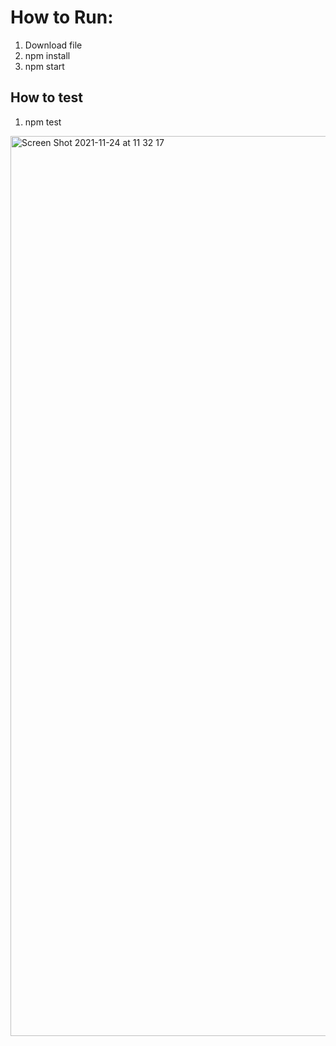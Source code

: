 
# How to Run:
1. Download file
2. npm install
3. npm start

## How to test
1. npm test
<img width="1440" alt="Screen Shot 2021-11-24 at 11 32 17" src="https://user-images.githubusercontent.com/74210822/143334336-b1b37490-8387-4f8e-9e0f-79b31ac7ebce.png">


